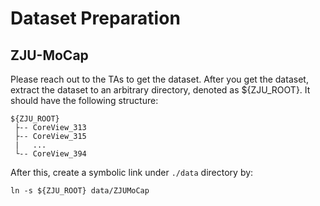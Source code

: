 # Dataset Preparation
## ZJU-MoCap
Please reach out to the TAs to get the dataset.  After you get the dataset, extract the dataset to an arbitrary directory, denoted as ${ZJU_ROOT}. It should have the following structure: 
```
${ZJU_ROOT}
 ├-- CoreView_313
 ├-- CoreView_315
 |   ...
 └-- CoreView_394
```

After this, create a symbolic link under `./data` directory by:
```
ln -s ${ZJU_ROOT} data/ZJUMoCap
```
